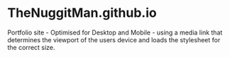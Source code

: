 # TheNuggitMan.github.io
Portfolio site - Optimised for Desktop and Mobile - using a media link that determines the viewport of the users device and loads the stylesheet for the correct size. 